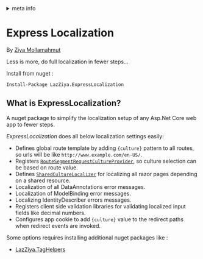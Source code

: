 <!-- meta tags details, will be assigned to meta tags inside header by js -->
<div id="meta-info">
<details><summary>meta info</summary>

> * Title: <i id="md-title">Express Localization</i>
> * Keywords: <i id="md-keywords">localization, asp.net-core, express-localization</i>
> * Description: <i id="md-description">All dirty localizaiton setup in simple steps.</i>
> * Author: <i id="md-author">Ziya Mollamahmut</i>
> * Date: <i id="md-date">08-Aug-2020</i>
> * Image: <i id="md-image">https://github.com/LazZiya/Docs/raw/master/LazZiya.ExpressLocalization/v4.0/images/lazziya-express-localization-logo.png</i>
> * Image-alt: <i id="md-image-alt">LazZiya.ExpressLocalization Logo</i>
> * Version: <i id="md-version">v4.0</i>

</details>
</div>

# Express Localization

By [Ziya Mollamahmut](https://github.com/LazZiya)

Less is more, do full localization in fewer steps...

Install from nuget :
````
Install-Package LazZiya.ExpressLocalization
````

## What is ExpressLocalization? 
A nuget package to simplify the localization setup of any Asp.Net Core web app to fewer steps. 

_ExpressLocalization_ does all below localization settings easily:

- Defines global route template by adding `{culture}` pattern to all routes, so urls will be like `http://www.example.com/en-US/`.
- Registers [`RouteSegmentRequestCultureProvider`][1], so culture selection can be based on route value.
- Defines [`SharedCultureLocalizer`][3] for localizing all razor pages depending on a shared resource.
- Localization of all DataAnnotations error messages.
- Localization of ModelBinding error messages.
- Localizing IdentityDescriber errors messages.
- Registers client side validation libraries for validating localized input fields like decimal numbers. 
- Configures app cookie to add `{culture}` value to the redirect paths when redirect events are invoked.

Some options requires installing additional nuget packages like : 
- [LazZiya.TagHelpers][5]

[1]:https://github.com/LazZiya/ExpressLocalization/blob/master/LazZiya.ExpressLocalization/RouteSegmentCultureProvider.cs
[3]:https://github.com/LazZiya/ExpressLocalization/blob/master/LazZiya.ExpressLocalization/SharedCultureLocalizer.cs
[5]:index.md